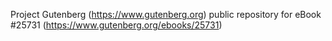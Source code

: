 Project Gutenberg (https://www.gutenberg.org) public repository for eBook #25731 (https://www.gutenberg.org/ebooks/25731)
